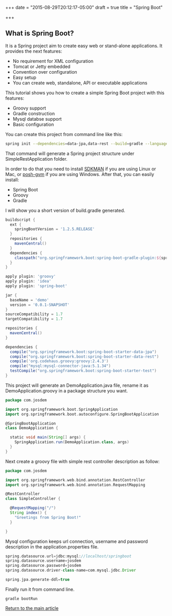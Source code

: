 +++
date = "2015-08-29T20:12:17-05:00"
draft = true
title = "Spring Boot"

+++
## What is Spring Boot?
It is a Spring project aim to create easy web or stand-alone applications. It provides the next features:

* No requirement for XML configuration
* Tomcat or Jetty embedded
* Convention over configuration
* Easy setup
* You can create web, standalone, API or executable applications

This tutorial shows you how to create a simple Spring Boot project with this features:

* Groovy support
* Gradle construction
* Mysql databse support
* Basic configuration

You can create this project from command line like this:

```bash
spring init --dependencies=data-jpa,data-rest --build=gradle --language=groovy SimpleRestApplication
```

That command will generate a Spring project structure under SimpleRestApplication folder.

In order to do that you need to install [SDKMAN](http://sdkman.io/) if you are using Linux or Mac, or [posh-gvm](https://github.com/flofreud/posh-gvm) if you are using Windows. After that, you can easily install:

* Spring Boot
* Groovy
* Gradle

I will show you a short version of build.gradle generated.

```groovy
buildscript {
  ext {
    springBootVersion = '1.2.5.RELEASE'
  }
  repositories {
    mavenCentral()
  }
  dependencies {
    classpath("org.springframework.boot:spring-boot-gradle-plugin:${springBootVersion}")
  }
}

apply plugin: 'groovy'
apply plugin: 'idea'
apply plugin: 'spring-boot'

jar {
  baseName = 'demo'
  version = '0.0.1-SNAPSHOT'
}
sourceCompatibility = 1.7
targetCompatibility = 1.7

repositories {
  mavenCentral()
}

dependencies {
  compile("org.springframework.boot:spring-boot-starter-data-jpa")
  compile("org.springframework.boot:spring-boot-starter-data-rest")
  compile('org.codehaus.groovy:groovy:2.4.3')
  compile("mysql:mysql-connector-java:5.1.34")
  testCompile("org.springframework.boot:spring-boot-starter-test")
}
```

This project will generate an DemoApplication.java file, rename it as DemoApplication.groovy in a package structure you want.

```groovy
package com.josdem

import org.springframework.boot.SpringApplication
import org.springframework.boot.autoconfigure.SpringBootApplication

@SpringBootApplication
class DemoApplication {

  static void main(String[] args) {
    SpringApplication.run(DemoApplication.class, args)
  }
}
```

Next create a groovy file with simple rest controller description as follow:

```groovy
package com.josdem

import org.springframework.web.bind.annotation.RestController
import org.springframework.web.bind.annotation.RequestMapping

@RestController
class SimpleController {

  @RequestMapping("/")
  String index() {
    "Greetings from Spring Boot!"
  }

}
```

Mysql configuration keeps url connection, username and password description in the application.properties file.

```groovy
spring.datasource.url=jdbc:mysql://localhost/springboot
spring.datasource.username=josdem
spring.datasource.password=josdem
spring.datasource.driver-class-name=com.mysql.jdbc.Driver

spring.jpa.generate-ddl=true
```

Finally run it from command line.

```
gradle bootRun
```

[Return to the main article](/techtalk/spring)
